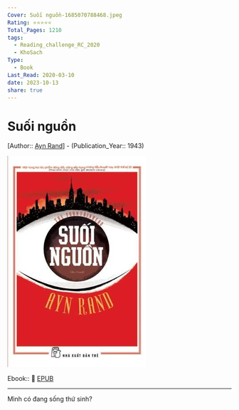 ```yaml
---
Cover: Suối nguồn-1685070788468.jpeg
Rating: ⭐⭐⭐⭐⭐
Total_Pages: 1210
tags:
  - Reading_challenge_RC_2020
  - KhoSach
Type:
  - Book
Last_Read: 2020-03-10
date: 2023-10-13
share: true
---
```


# Suối nguồn
[Author:: [Ayn Rand](Ayn%20Rand.md)] - (Publication_Year:: 1943)

![Suối nguồn-1685070788468.jpeg](../assets/img/Su%E1%BB%91i%20ngu%E1%BB%93n-1685070788468.jpeg)

Ebook:: 📘 [EPUB](https://onedrive.live.com/download?resid=E92BC60129512289%21161&authkey=!AOzzN4AoL6u3Olc)


---

Mình có đang sống thứ sinh?